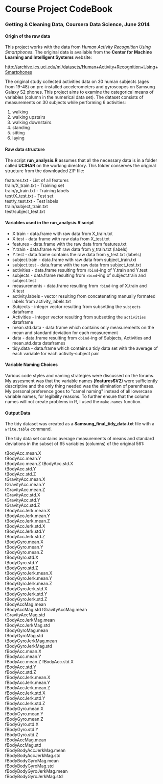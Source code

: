 Course Project CodeBook
=========================================================

### Getting & Cleaning Data, Coursera Data Science, June 2014


#### Origin of the raw data

This project works with the data from _Human Activity Recognition Using Smartphones_. The original data is available from the **Center for Machine Learning and Intelligent Systems** website: 

http://archive.ics.uci.edu/ml/datasets/Human+Activity+Recognition+Using+Smartphones


The original study collected activities data on 30 human subjects (ages from 19-48) on pre-installed accelerometers and gyroscopes on Samsung Galaxy S2 phones. This project aims to examine the categorical means of variables (column in the numerical data set). The dataset consists of measurements on 30 subjects while performing 6 activities: 

1) walking   
2) walking upstairs     
3) walking downstairs    
4) standing   
5) sitting   
6) laying  


#### Raw data structure

The script **run_analysis.R** assumes that all the necessary data is in a folder called **UCIHAR** on the working directory. This folder conserves the original structure from the downloaded ZIP file:

features.txt - List of all features     
train/X_train.txt - Training set      
train/y_train.txt - Training labels     
test/X_test.txt - Test set     
test/y_test.txt - Test labels      
train/subject_train.txt     
test/subject_test.txt      


#### Variables used in the **run_analysis.R** script

* X.train - data.frame with raw data from X_train.txt
* X.test - data.frame with raw data from X_test.txt
* features - data.frame with the raw data from features.txt
* Y.train - data.frame with raw data from y_train.txt (labels)
* Y.test - data.frame contains the raw data from y_test.txt (labels)
* subject.train - data.frame with raw data from subject_train.txt
* subject.test - data.frame with the raw data from subject_test.txt
* activities - data.frame resulting from `rbind`-ing of Y.train and Y.test
* subjects - data.frame resulting from `rbind`-ing of subject.train and subject.test
* measurements - data.frame resulting from `rbind`-ing of X.train and X.test
* activity.labels -  vector resulting from concatenating manually formated labels from activity_labels.txt
* Subjects - integer vector resulting from subsetting the `subjects` dataframe
* Activities - integer vector resulting from subsetting the `activities` dataframe
* mean.std.data - data.frame which contains only measurements on the mean and standard deviation for each measurement
* data - data.frame resulting from `cbind`-ing of Subjects, Activities and mean.std.data dataframes
* tidy.data - data.frame which contains a tidy data set with the average of each variable for each activity-subject pair


#### Variable Naming Choices

Various code styles and naming strategies were discussed on the forums. My assesment was that the variable names **(features$V2)** were sufficiently descriptive and the only thing needed was the elimination of parentheses. My personal preference goes to "camel naming" instead of all lowercase variable names, for legibility reasons. To further ensure that the column names will not create problems in R, I used the `make.names` function.


#### Output Data

The tidy dataset was created as a **Samsung_final_tidy_data.txt** file with a `write.table` command.

The tidy data set contains average measurements of means and standard deviations in the subset of 65 variables (columns) of the original 561:

tBodyAcc.mean.X        
tBodyAcc.mean.Y       
tBodyAcc.mean.Z	
tBodyAcc.std.X	
tBodyAcc.std.Y	
tBodyAcc.std.Z	
tGravityAcc.mean.X	
tGravityAcc.mean.Y	
tGravityAcc.mean.Z	
tGravityAcc.std.X	
tGravityAcc.std.Y	
tGravityAcc.std.Z	
tBodyAccJerk.mean.X    	
tBodyAccJerk.mean.Y    	
tBodyAccJerk.mean.Z    	
tBodyAccJerk.std.X    	
tBodyAccJerk.std.Y    	
tBodyAccJerk.std.Z    	
tBodyGyro.mean.X	
tBodyGyro.mean.Y	
tBodyGyro.mean.Z	
tBodyGyro.std.X   	    
tBodyGyro.std.Y    	
tBodyGyro.std.Z    	
tBodyGyroJerk.mean.X    	
tBodyGyroJerk.mean.Y    	
tBodyGyroJerk.mean.Z    	
tBodyGyroJerk.std.X    	    
tBodyGyroJerk.std.Y    	
tBodyGyroJerk.std.Z    	
tBodyAccMag.mean	
tBodyAccMag.std	
tGravityAccMag.mean   	
tGravityAccMag.std   	
tBodyAccJerkMag.mean    	
tBodyAccJerkMag.std	   
tBodyGyroMag.mean    	
tBodyGyroMag.std    	
tBodyGyroJerkMag.mean    	
tBodyGyroJerkMag.std    	
fBodyAcc.mean.X	   
fBodyAcc.mean.Y   	
fBodyAcc.mean.Z	
fBodyAcc.std.X	
fBodyAcc.std.Y	
fBodyAcc.std.Z	
fBodyAccJerk.mean.X    	
fBodyAccJerk.mean.Y   	
fBodyAccJerk.mean.Z    	
fBodyAccJerk.std.X    	
fBodyAccJerk.std.Y    	
fBodyAccJerk.std.Z    	
fBodyGyro.mean.X    	
fBodyGyro.mean.Y    	
fBodyGyro.mean.Z    	
fBodyGyro.std.X    	
fBodyGyro.std.Y    	
fBodyGyro.std.Z    	
fBodyAccMag.mean   	
fBodyAccMag.std   	
fBodyBodyAccJerkMag.mean   	
fBodyBodyAccJerkMag.std	    
fBodyBodyGyroMag.mean    	
fBodyBodyGyroMag.std   	
fBodyBodyGyroJerkMag.mean   	
fBodyBodyGyroJerkMag.std    
